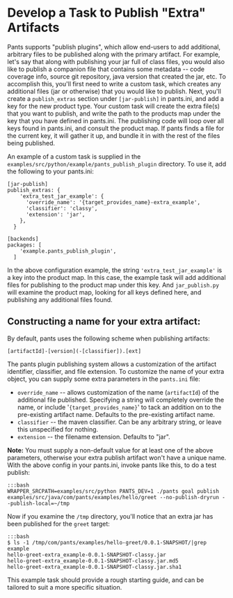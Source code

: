 Develop a Task to Publish "Extra" Artifacts
===========================================

Pants supports "publish plugins", which allow end-users to add
additional, arbitrary files to be published along with the primary
artifact. For example, let's say that along with publishing your jar
full of class files, you would also like to publish a companion file
that contains some metadata -- code coverage info, source git
repository, java version that created the jar, etc. To accomplish this,
you'll first need to write a custom task, which creates any additional
files (jar or otherwise) that you would like to publish. Next, you'll
create a `publish_extras` section under `[jar-publish]` in pants.ini,
and add a key for the new product type. Your custom task will create the
extra file(s) that you want to publish, and write the path to the
products map under the key that you have defined in pants.ini. The
publishing code will loop over all keys found in pants.ini, and consult
the product map. If pants finds a file for the current key, it will
gather it up, and bundle it in with the rest of the files being
published.

An example of a custom task is supplied in the
`examples/src/python/example/pants_publish_plugin` directory. To use it,
add the following to your pants.ini:

    [jar-publish]
    publish_extras: {
        'extra_test_jar_example': {
          'override_name': '{target_provides_name}-extra_example',
          'classifier': 'classy',
          'extension': 'jar',
        },
      }

    [backends]
    packages: [
        'example.pants_publish_plugin',
      ]

In the above configuration example, the string
`'extra_test_jar_example'` is a key into the product map. In this case,
the example task will add additional files for publishing to the product
map under this key. And `jar_publish.py` will examine the product map,
looking for all keys defined here, and publishing any additional files
found.

Constructing a name for your extra artifact:
--------------------------------------------

By default, pants uses the following scheme when publishing artifacts:

    [artifactId]-[version](-[classifier]).[ext]

The pants plugin publishing system allows a customization of the
artifact identifier, classifier, and file extension. To customize the
name of your extra object, you can supply some extra parameters in the
`pants.ini` file:

+   `override_name` -- allows customization of the name (`artifactId`)
    of the additional file published. Specifying a string will
    completely override the name, or include
    '`{target_provides_name}`' to tack an addition on to the
    pre-existing artifact name. Defaults to the pre-existing artifact
    name.
+   `classifier` -- the maven classifier. Can be any arbitrary string,
    or leave this unspecified for nothing.
+   `extension` -- the filename extension. Defaults to "jar".

**Note:** You must supply a non-default value for at least one of the
above parameters, otherwise your extra publish artifact won't have a
unique name. With the above config in your pants.ini, invoke pants like
this, to do a test publish:

    :::bash
    WRAPPER_SRCPATH=examples/src/python PANTS_DEV=1 ./pants goal publish examples/src/java/com/pants/examples/hello/greet --no-publish-dryrun --publish-local=~/tmp

Now if you examine the `/tmp` directory, you'll notice that an extra jar
has been published for the `greet` target:

    :::bash
    $ ls -1 /tmp/com/pants/examples/hello-greet/0.0.1-SNAPSHOT/|grep example
    hello-greet-extra_example-0.0.1-SNAPSHOT-classy.jar
    hello-greet-extra_example-0.0.1-SNAPSHOT-classy.jar.md5
    hello-greet-extra_example-0.0.1-SNAPSHOT-classy.jar.sha1

This example task should provide a rough starting guide, and can be
tailored to suit a more specific situation.

